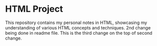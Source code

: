 # HTML Project
This repository contains my personal notes in HTML, showcasing my understanding of various HTML concepts and techniques.
2nd change being done in readme file.
This is the third change on the top of second change.
